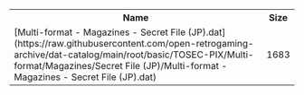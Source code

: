 <table>
<tr><th>Name</th><th>Size</th></tr>
<tr><td>[Multi-format - Magazines - Secret File (JP).dat](https://raw.githubusercontent.com/open-retrogaming-archive/dat-catalog/main/root/basic/TOSEC-PIX/Multi-format/Magazines/Secret File (JP)/Multi-format - Magazines - Secret File (JP).dat)</td><td>1683</td></tr>
</table>
